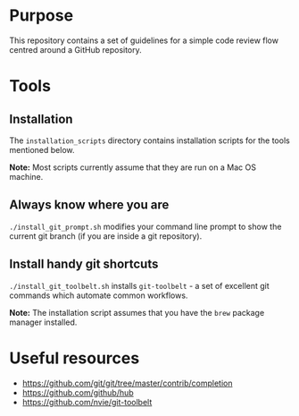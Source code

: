 # Purpose

This repository contains a set of guidelines for a simple code review flow centred around a GitHub repository.

# Tools

## Installation

The `installation_scripts` directory contains installation scripts for the tools mentioned below.

**Note:** Most scripts currently assume that they are run on a Mac OS machine.

## Always know where you are

`./install_git_prompt.sh` modifies your command line prompt to show the current git branch (if you are inside a git repository).

## Install handy git shortcuts

`./install_git_toolbelt.sh` installs `git-toolbelt` - a set of excellent git commands which automate common workflows.

**Note:** The installation script assumes that you have the `brew` package manager installed.

# Useful resources

* https://github.com/git/git/tree/master/contrib/completion
* https://github.com/github/hub
* https://github.com/nvie/git-toolbelt
